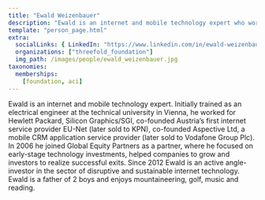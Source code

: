 ```yaml
---
title: "Ewald Weizenbauer"
description: "Ewald is an internet and mobile technology expert who worked at Hewlett...."
template: "person_page.html"
extra:
  socialLinks: { LinkedIn: "https://www.linkedin.com/in/ewald-weizenbauer-034132/" }
  organizations: ["threefold_foundation"]
  img_path: /images/people/ewald_weizenbauer.jpg
taxonomies:
  memberships:
    [foundation, aci]
---
```


Ewald is an internet and mobile technology expert. Initially trained as an electrical engineer at the technical university in Vienna, he worked for Hewlett Packard, Silicon Graphics/SGI, co-founded Austria’s first internet service provider EU-Net (later sold to KPN), co-founded Aspective Ltd, a mobile CRM application service provider (later sold to Vodafone Group Plc). In 2006 he joined Global Equity Partners as a partner, where he focused on early-stage technology investments, helped companies to grow and investors to realize successful exits. Since 2012 Ewald is an active angle-investor in the sector of disruptive and sustainable internet technology. Ewald is a father of 2 boys and enjoys mountaineering, golf, music and reading.
